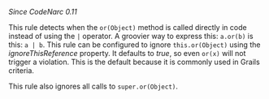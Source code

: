 *Since CodeNarc 0.11*

This rule detects when the `or(Object)` method is called directly in
code instead of using the `|` operator. A groovier way to express this:
`a.or(b)` is this: `a | b`. This rule can be configured to ignore
`this.or(Object)` using the *ignoreThisReference* property. It defaults
to *true*, so even `or(x)` will not trigger a violation. This is the
default because it is commonly used in Grails criteria.

This rule also ignores all calls to `super.or(Object)`.
